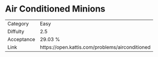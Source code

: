 # Air Conditioned Minions

<table>
    <tr>
        <td>Category</td>
        <td>Easy</td>
    </tr>
    <tr>
        <td>Diffulty</td>
        <td>2.5</td>
    </tr>
    <tr>
        <td>Acceptance</td>
        <td>29.03 %</td>
    </tr>
    <tr>
        <td>Link</td>
        <td>https://open.kattis.com/problems/airconditioned</td>
    </tr>
</table>